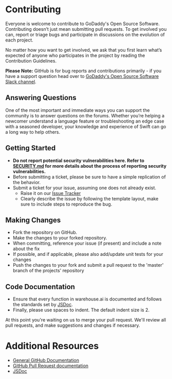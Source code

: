 # Contributing

Everyone is welcome to contribute to GoDaddy's Open Source Software. Contributing doesn’t just mean submitting pull requests. To get involved you can, report or triage bugs and participate in discussions on the evolution of each project.

No matter how you want to get involved, we ask that you first learn what’s expected of anyone who participates in the project by reading the Contribution Guidelines.

**Please Note:** GitHub is for bug reports and contributions primarily - if you have a support question head over to [GoDaddy's Open Source Software Slack channel][slack].

## Answering Questions

One of the most important and immediate ways you can support the community is to answer questions on the forums. Whether you’re helping a newcomer understand a language feature or troubleshooting an edge case with a seasoned developer, your knowledge and experience of Swift can go a long way to help others.


## Getting Started

- **Do not report potential security vulnerabilities here. Refer to [SECURITY.md](./SECURITY.md) for more details about the process of reporting security vulnerabilities.**
- Before submitting a ticket, please be sure to have a simple replication of the behavior.
- Submit a ticket for your issue, assuming one does not already exist.
  - Raise it on our [Issue Tracker][issues]
  - Clearly describe the issue by following the template layout, make sure to include steps to reproduce the bug.

## Making Changes

- Fork the repository on GitHub.
- Make the changes to your forked repository.
- When committing, reference your issue (if present) and include a note about the fix
- If possible, and if applicable, please also add/update unit tests for your changes
- Push the changes to your fork and submit a pull request to the 'master' branch of the projects' repository

## Code Documentation

- Ensure that every function in warehouse.ai is documented and follows the standards set by [JSDoc].
- Finally, please use spaces to indent. The default indent size is 2.

At this point you're waiting on us to merge your pull request.
We'll review all pull requests, and make suggestions and changes if necessary.

# Additional Resources

- [General GitHub Documentation](https://help.github.com/)
- [GitHub Pull Request documentation](https://help.github.com/send-pull-requests/)
- [JSDoc]

[issues]: https://github.com/godaddy/warehouse.ai/issues
[slack]: https://godaddy-oss.slack.com/
[JSDoc]: http://usejsdoc.org/
